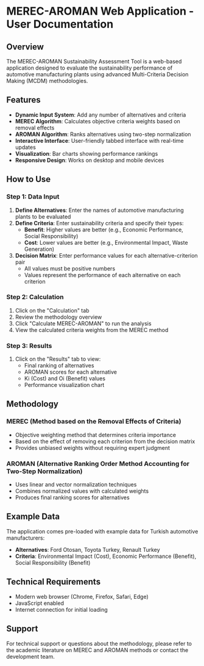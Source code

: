 # MEREC-AROMAN Web Application - User Documentation

## Overview
The MEREC-AROMAN Sustainability Assessment Tool is a web-based application designed to evaluate the sustainability performance of automotive manufacturing plants using advanced Multi-Criteria Decision Making (MCDM) methodologies.

## Features
- **Dynamic Input System**: Add any number of alternatives and criteria
- **MEREC Algorithm**: Calculates objective criteria weights based on removal effects
- **AROMAN Algorithm**: Ranks alternatives using two-step normalization
- **Interactive Interface**: User-friendly tabbed interface with real-time updates
- **Visualization**: Bar charts showing performance rankings
- **Responsive Design**: Works on desktop and mobile devices

## How to Use

### Step 1: Data Input
1. **Define Alternatives**: Enter the names of automotive manufacturing plants to be evaluated
2. **Define Criteria**: Enter sustainability criteria and specify their types:
   - **Benefit**: Higher values are better (e.g., Economic Performance, Social Responsibility)
   - **Cost**: Lower values are better (e.g., Environmental Impact, Waste Generation)
3. **Decision Matrix**: Enter performance values for each alternative-criterion pair
   - All values must be positive numbers
   - Values represent the performance of each alternative on each criterion

### Step 2: Calculation
1. Click on the "Calculation" tab
2. Review the methodology overview
3. Click "Calculate MEREC-AROMAN" to run the analysis
4. View the calculated criteria weights from the MEREC method

### Step 3: Results
1. Click on the "Results" tab to view:
   - Final ranking of alternatives
   - AROMAN scores for each alternative
   - Ki (Cost) and Oi (Benefit) values
   - Performance visualization chart

## Methodology

### MEREC (Method based on the Removal Effects of Criteria)
- Objective weighting method that determines criteria importance
- Based on the effect of removing each criterion from the decision matrix
- Provides unbiased weights without requiring expert judgment

### AROMAN (Alternative Ranking Order Method Accounting for Two-Step Normalization)
- Uses linear and vector normalization techniques
- Combines normalized values with calculated weights
- Produces final ranking scores for alternatives

## Example Data
The application comes pre-loaded with example data for Turkish automotive manufacturers:
- **Alternatives**: Ford Otosan, Toyota Turkey, Renault Turkey
- **Criteria**: Environmental Impact (Cost), Economic Performance (Benefit), Social Responsibility (Benefit)

## Technical Requirements
- Modern web browser (Chrome, Firefox, Safari, Edge)
- JavaScript enabled
- Internet connection for initial loading

## Support
For technical support or questions about the methodology, please refer to the academic literature on MEREC and AROMAN methods or contact the development team.

